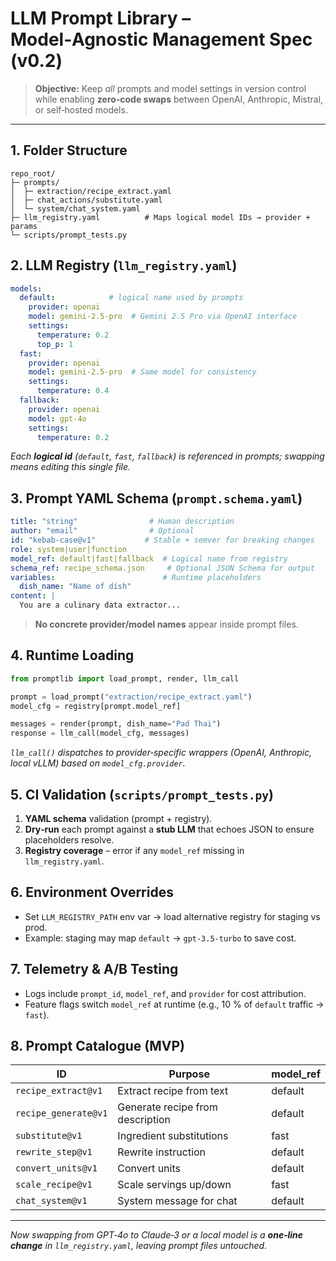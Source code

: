 # LLM Prompt Library – Model‑Agnostic Management Spec (v0.2)

> **Objective:** Keep *all* prompts and model settings in version control while enabling **zero‑code swaps** between OpenAI, Anthropic, Mistral, or self‑hosted models.

---

## 1. Folder Structure

```
repo_root/
├─ prompts/
│  ├─ extraction/recipe_extract.yaml
│  ├─ chat_actions/substitute.yaml
│  └─ system/chat_system.yaml
├─ llm_registry.yaml          # Maps logical model IDs → provider + params
└─ scripts/prompt_tests.py
```

## 2. LLM Registry (`llm_registry.yaml`)

```yaml
models:
  default:            # logical name used by prompts
    provider: openai
    model: gemini-2.5-pro  # Gemini 2.5 Pro via OpenAI interface
    settings:
      temperature: 0.2
      top_p: 1
  fast:
    provider: openai
    model: gemini-2.5-pro  # Same model for consistency
    settings:
      temperature: 0.4
  fallback:
    provider: openai
    model: gpt-4o
    settings:
      temperature: 0.2
```

*Each **logical id** (`default`, `fast`, `fallback`) is referenced in prompts; swapping means editing this single file.*

## 3. Prompt YAML Schema (`prompt.schema.yaml`)

```yaml
title: "string"                # Human description
author: "email"                # Optional
id: "kebab-case@v1"           # Stable + semver for breaking changes
role: system|user|function
model_ref: default|fast|fallback  # Logical name from registry
schema_ref: recipe_schema.json     # Optional JSON Schema for output
variables:                        # Runtime placeholders
  dish_name: "Name of dish"
content: |
  You are a culinary data extractor...
```

> **No concrete provider/model names** appear inside prompt files.

## 4. Runtime Loading

```python
from promptlib import load_prompt, render, llm_call

prompt = load_prompt("extraction/recipe_extract.yaml")
model_cfg = registry[prompt.model_ref]

messages = render(prompt, dish_name="Pad Thai")
response = llm_call(model_cfg, messages)
```

*`llm_call()` dispatches to provider‑specific wrappers (OpenAI, Anthropic, local vLLM) based on `model_cfg.provider`.*

## 5. CI Validation (`scripts/prompt_tests.py`)

1. **YAML schema** validation (prompt + registry).
2. **Dry‑run** each prompt against a **stub LLM** that echoes JSON to ensure placeholders resolve.
3. **Registry coverage** – error if any `model_ref` missing in `llm_registry.yaml`.

## 6. Environment Overrides

* Set `LLM_REGISTRY_PATH` env var → load alternative registry for staging vs prod.
* Example: staging may map `default` → `gpt-3.5-turbo` to save cost.

## 7. Telemetry & A/B Testing

* Logs include `prompt_id`, `model_ref`, and `provider` for cost attribution.
* Feature flags switch `model_ref` at runtime (e.g., 10 % of `default` traffic → `fast`).

## 8. Prompt Catalogue (MVP)

| ID                  | Purpose                  | model\_ref |
| ------------------- | ------------------------ | ---------- |
| `recipe_extract@v1` | Extract recipe from text | default    |
| `recipe_generate@v1`| Generate recipe from description | default |
| `substitute@v1`     | Ingredient substitutions | fast       |
| `rewrite_step@v1`   | Rewrite instruction      | default    |
| `convert_units@v1`  | Convert units            | default    |
| `scale_recipe@v1`   | Scale servings up/down   | fast       |
| `chat_system@v1`    | System message for chat  | default    |

---

*Now swapping from GPT‑4o to Claude‑3 or a local model is a **one‑line change** in `llm_registry.yaml`, leaving prompt files untouched.*